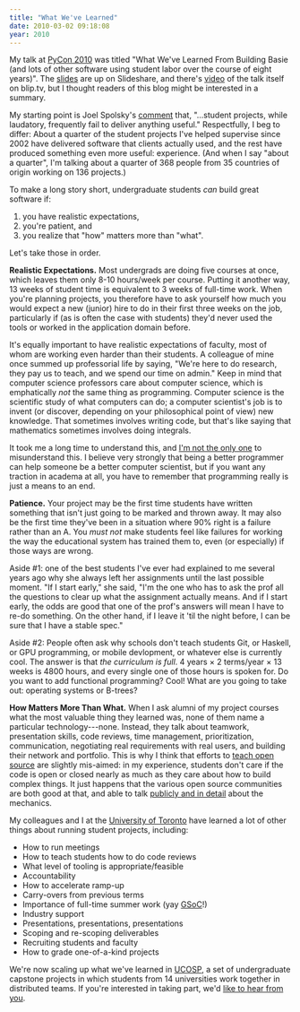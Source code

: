 ```yaml
---
title: "What We've Learned"
date: 2010-03-02 09:18:08
year: 2010
---
```

My talk at <a href="http://us.pycon.org/2010">PyCon 2010</a> was titled "What We've Learned From Building Basie (and lots of other software using student labor over the course of eight years)".  The <a href="http://www.slideshare.net/gvwilson/what-weve-learned-from-building-basie-3241279">slides</a> are up on Slideshare, and there's <a href="http://blip.tv/file/3260995">video</a> of the talk itself on blip.tv, but I thought readers of this blog might be interested in a summary.

My starting point is Joel Spolsky's <a href="http://joelonsoftware.com/items/2009/10/26.html&lt;/p&gt; &lt;p&gt;">comment</a> that, "...student projects, while laudatory, frequently fail to deliver anything useful."  Respectfully, I beg to differ: About a quarter of the student projects I've helped supervise since 2002 have delivered software that clients actually used, and the rest have produced something even more useful: experience.  (And when I say "about a quarter", I'm talking about a quarter of 368 people from 35 countries of origin working on 136 projects.)

To make a long story short, undergraduate students <em>can</em> build great software if:
<ol>
	<li>you have realistic expectations,</li>
	<li>you're patient, and</li>
	<li>you realize that "how" matters more than "what".</li>
</ol>
Let's take those in order.

<strong>Realistic Expectations.</strong> Most undergrads are doing five courses at once, which leaves them only 8-10 hours/week per course.  Putting it another way, 13 weeks of student time is equivalent to 3 weeks of full-time work.  When you're planning projects, you therefore have to ask yourself how much you would expect a new (junior) hire to do in their first three weeks on the job, particularly if (as is often the case with students) they'd never used the tools or worked in the application domain before.

It's equally important to have realistic expectations of faculty, most of whom are working even harder than their students.  A colleague of mine once summed up professorial life by saying, "We're here to do research, they pay us to teach, and we spend our time on admin."  Keep in mind that computer science professors care about computer science, which is emphatically <em>not</em> the same thing as programming.  Computer science is the scientific study of what computers can do; a computer scientist's job is to invent (or discover, depending on your philosophical point of view) new knowledge.  That sometimes involves writing code, but that's like saying that mathematics sometimes involves doing integrals.

It took me a long time to understand this, and <a href="http://mail.python.org/pipermail/edu-sig/2006-September/007031.html">I'm not the only one</a> to misunderstand this.  I believe very strongly that being a better programmer can help someone be a better computer scientist, but if you want any traction in academa at all, you have to remember that programming really is just a means to an end.

<strong>Patience.</strong> Your project may be the first time students have written something that isn't just going to be marked and thrown away.  It may also be the first time they've been in a situation where 90% right is a failure rather than an A.  You <em>must not</em> make students feel like failures for working the way the educational system has trained them to, even (or especially) if those ways are wrong.

Aside #1: one of the best students I've ever had explained to me several years ago why she always left her assignments until the last possible moment.  "If I start early," she said, "I'm the one who has to ask the prof all the questions to clear up what the assignment actually means.  And if I start early, the odds are good that one of the prof's answers will mean I have to re-do something.  On the other hand, if I leave it 'til the night before, I can be sure that I have a stable spec."

Aside #2: People often ask why schools don't  teach students Git, or Haskell, or GPU programming, or mobile devlopment, or whatever else is currently cool.  The answer is that <em>the curriculum is full</em>.  4 years × 2 terms/year × 13 weeks is 4800 hours, and every single one of those hours is spoken for.  Do you want to add functional programming?  Cool!  What are you going to take out: operating systems or B-trees?

<strong>How Matters More Than What.</strong> When I ask alumni of my project courses what the most valuable thing they learned was, none of them name a particular technology---none.  Instead, they talk about teamwork, presentation skills, code reviews, time management, prioritization, communication, negotiating real requirements with real users, and building their network and portfolio.  This is why I think that efforts to <a href="http://teachingopensource.org">teach open source</a> are slightly mis-aimed: in my experience, students don't care if the code is open or closed nearly as much as they care about how to build complex things.  It just happens that the various open source communities are both good at that, and able to talk <a href="http://producingoss.com">publicly and in detail</a> about the mechanics.

My colleagues and I at the <a href="http://www.cs.utoronto.ca">University of Toronto</a> have learned a lot of other things about running student projects, including:
<ul>
	<li>How to run meetings</li>
	<li>How to teach students how to do code reviews</li>
	<li>What level of tooling is appropriate/feasible</li>
	<li>Accountability</li>
	<li>How to accelerate ramp-up</li>
	<li>Carry-overs from previous terms</li>
	<li>Importance of full-time summer work (yay <a href="http://code.google.com/soc/">GSoC</a>!)</li>
	<li>Industry support</li>
	<li>Presentations, presentations, presentations</li>
	<li>Scoping and re-scoping deliverables</li>
	<li>Recruiting students and faculty</li>
	<li>How to grade one-of-a-kind projects</li>
</ul>
We're now scaling up what we've learned in <a href="http://ucosp.wordpress.com">UCOSP</a>, a set of undergraduate capstone projects in which students from 14 universities work together in distributed teams.  If you're interested in taking part, we'd <a href="mailto:gvwilson@cs.utoronto.ca">like to hear from you</a>.
